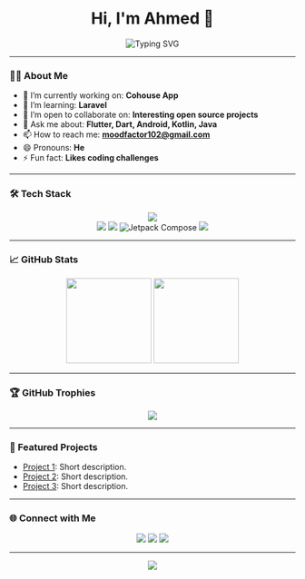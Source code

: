 <!-- Hi there, I'm moodfactor 👋 -->

<h1 align="center">Hi, I'm Ahmed 👋</h1>
<p align="center">
  <img src="https://readme-typing-svg.herokuapp.com?font=Fira+Code&weight=500&duration=3500&pause=1000&color=58A6FF&center=true&vCenter=true&width=440&lines=Welcome+to+my+GitHub!;Passionate+about+code+and+innovation." alt="Typing SVG" />
</p>

---

### 🧑‍💻 About Me

- 🔭 I’m currently working on: **Cohouse App**
- 🌱 I’m learning: **Laravel**
- 👯 I’m open to collaborate on: **Interesting open source projects**
- 💬 Ask me about: **Flutter, Dart, Android, Kotlin, Java**
- 📫 How to reach me: **moodfactor102@gmail.com**
- 😄 Pronouns: **He**
- ⚡ Fun fact: **Likes coding challenges**

---

### 🛠️ Tech Stack

<p align="center">
  <img src="https://skillicons.dev/icons?i=js,ts,react,vue,python,go,nodejs,java,html,css,tailwind,scss,git,github,docker,linux,aws,vscode,flutter" />
  <br>
  <!-- Android, Kotlin, Jetpack Compose, Flutter -->
  <img src="https://img.shields.io/badge/Android-3DDC84?style=for-the-badge&logo=android&logoColor=white" />
  <img src="https://img.shields.io/badge/Kotlin-7F52FF?style=for-the-badge&logo=kotlin&logoColor=white" />
  <img src="https://img.shields.io/badge/Jetpack%20Compose-4285F4?style=for-the-badge&logo=jetpackcompose&logoColor=white" alt="Jetpack Compose" />
  <img src="https://img.shields.io/badge/Flutter-02569B?style=for-the-badge&logo=flutter&logoColor=white" />
</p>

---

### 📈 GitHub Stats

<p align="center">
  <img src="https://github-readme-stats.vercel.app/api?username=moodfactor&show_icons=true&theme=github_dark&hide=contribs,prs" height="150"/>
  <img src="https://github-readme-streak-stats.herokuapp.com/?user=moodfactor&theme=github-dark-blue" height="150"/>
</p>

---

### 🏆 GitHub Trophies

<p align="center">
  <img src="https://github-profile-trophy.vercel.app/?username=moodfactor&theme=algolia&no-bg=true&no-frame=true" />
</p>

---

### 🚀 Featured Projects

- [Project 1](https://github.com/moodfactor/weatherapp): Short description.
- [Project 2](https://github.com/moodfactor/cohouse_match): Short description.
- [Project 3](https://github.com/moodfactor/quiz_creator_tool): Short description.

---

### 🌐 Connect with Me

<p align="center">
  <a href="mailto:moodfactor102@gmail.com"><img src="https://img.shields.io/badge/email-%23EA4335.svg?&style=for-the-badge&logo=gmail&logoColor=white" /></a>
  <a href="https://linkedin.com/in/yourprofile"><img src="https://img.shields.io/badge/linkedin-%230077B5.svg?&style=for-the-badge&logo=linkedin&logoColor=white" /></a>
  <a href="https://twitter.com/yourhandle"><img src="https://img.shields.io/badge/twitter-%231DA1F2.svg?&style=for-the-badge&logo=twitter&logoColor=white" /></a>
</p>

---

<p align="center">
  <img src="https://komarev.com/ghpvc/?username=moodfactor&color=blue" />
</p>

<!--
**moodfactor/moodfactor** is a ✨ special ✨ repository because its `README.md` (this file) appears on your GitHub profile.
-->
